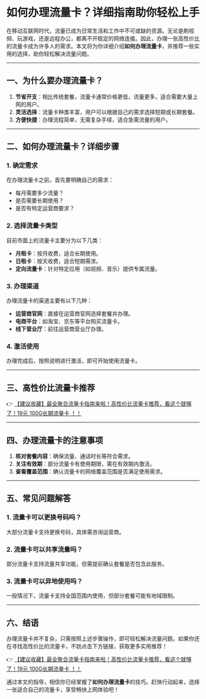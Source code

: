# 如何办理流量卡？详细指南助你轻松上手

在移动互联网时代，流量已成为日常生活和工作中不可或缺的资源。无论是刷视频、玩游戏，还是远程办公，都离不开稳定的网络连接。因此，办理一张高性价比的流量卡成为许多人的需求。本文将为你详细介绍**如何办理流量卡**，并推荐一些实用的选择，助你轻松解决流量问题。

---

## 一、为什么要办理流量卡？

1. **节省开支**：相比传统套餐，流量卡通常价格更低，流量更多，适合需要大量上网的用户。
2. **灵活选择**：流量卡种类丰富，用户可以根据自己的需求选择短期或长期套餐。
3. **方便快捷**：办理流程简单，无需复杂手续，适合急需流量的用户。

---

## 二、如何办理流量卡？详细步骤

### 1. 确定需求
在办理流量卡之前，首先要明确自己的需求：
- 每月需要多少流量？
- 是否需要长期使用？
- 是否有特定运营商要求？

### 2. 选择流量卡类型
目前市面上的流量卡主要分为以下几类：
- **月租卡**：按月收费，适合长期使用。
- **日租卡**：按天收费，适合短期需求。
- **定向流量卡**：针对特定应用（如视频、音乐）提供专属流量。

### 3. 办理渠道
办理流量卡的渠道主要有以下几种：
- **运营商官网**：直接在运营商官网选择套餐并办理。
- **电商平台**：如淘宝、京东等平台购买流量卡。
- **线下营业厅**：前往运营商营业厅办理。

### 4. 激活使用
办理完成后，按照说明进行激活，即可开始使用流量卡。

---

## 三、高性价比流量卡推荐

👉 [【建议收藏】最全聚合流量卡指南来啦！高性价比流量卡推荐，看这个就够了！19元 100G长期流量卡 ！！](https://bit.ly/Liuliangka)

---

## 四、办理流量卡的注意事项

1. **核对套餐内容**：确保流量、通话时长等符合需求。
2. **关注有效期**：部分流量卡有使用期限，需在有效期内激活。
3. **查看覆盖范围**：确认流量卡的网络覆盖范围是否满足使用需求。

---

## 五、常见问题解答

### 1. 流量卡可以更换号码吗？
大部分流量卡支持更换号码，具体需咨询运营商。

### 2. 流量卡可以共享流量吗？
部分流量卡支持流量共享功能，但需提前确认套餐是否包含此服务。

### 3. 流量卡可以异地使用吗？
一般情况下，流量卡支持全国范围内使用，但部分套餐可能有地域限制。

---

## 六、结语

办理流量卡并不复杂，只需按照上述步骤操作，即可轻松解决流量问题。如果你还在寻找高性价比的流量卡，不妨点击下方链接，获取更多实用推荐！

👉 [【建议收藏】最全聚合流量卡指南来啦！高性价比流量卡推荐，看这个就够了！19元 100G长期流量卡 ！！](https://bit.ly/Liuliangka)

通过本文的指导，相信你已经掌握了**如何办理流量卡**的技巧。赶快行动起来，选择一张适合自己的流量卡，享受畅快上网体验吧！